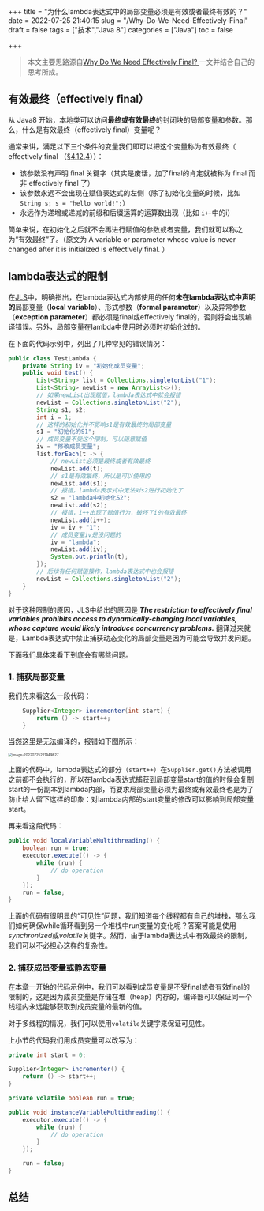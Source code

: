 +++
title = "为什么lambda表达式中的局部变量必须是有效或者最终有效的？"
date = 2022-07-25 21:40:15
slug = "/Why-Do-We-Need-Effectively-Final"
draft = false
tags = ["技术","Java 8"]
categories = ["Java"]
toc = false

+++

>  本文主要思路源自[Why Do We Need Effectively Final? ](https://www.baeldung.com/java-lambda-effectively-final-local-variables)一文并结合自己的思考所成。

## 有效最终（effectively final）

从 Java8 开始，本地类可以访问**最终或有效最终**的封闭块的局部变量和参数。那么，什么是有效最终（effectively final）变量呢？



通常来讲，满足以下三个条件的变量我们即可以把这个变量称为有效最终（ effectively final （[§4.12.4](https://docs.oracle.com/javase/specs/jls/se8/html/jls-4.html#jls-4.12.4)））：

- 该参数没有声明 final 关键字（其实是废话，加了final的肯定就被称为 final 而非 effectively final 了）
- 该参数永远不会出现在赋值表达式的左侧（除了初始化变量的时候，比如`String s; s = "hello world!";`）
- 永远作为递增或递减的前缀和后缀运算的运算数出现（比如 `i++`中的i）



简单来说，在初始化之后就不会再进行赋值的参数或者变量，我们就可以称之为“有效最终”了。（原文为 A variable or parameter whose value is never changed after it is initialized is effectively final. ）



## lambda表达式的限制

在[JLS](https://docs.oracle.com/javase/specs/jls/se8/html/jls-15.html#jls-15.27.2)中，明确指出，在lambda表达式内部使用的任何**未在lambda表达式中声明的**局部变量（**local variable**）、形式参数（**formal parameter**）以及异常参数（**exception parameter**）都必须是final或effectively final的，否则将会出现编译错误。另外，局部变量在lambda中使用时必须时初始化过的。



在下面的代码示例中，列出了几种常见的错误情况：

```java
public class TestLambda {
    private String iv = "初始化成员变量";
    public void test() {
        List<String> list = Collections.singletonList("1");
        List<String> newList = new ArrayList<>();
        // 如果newList出现赋值，lambda表达式中就会报错
        newList = Collections.singletonList("2");
        String s1, s2;
        int i = 1;
        // 这样的初始化并不影响s1是有效最终的局部变量
        s1 = "初始化的S1";
        // 成员变量不受这个限制，可以随意赋值
        iv = "修改成员变量";
        list.forEach(t -> {
            // newList必须是最终或者有效最终
            newList.add(t);
            // s1是有效最终，所以是可以使用的
            newList.add(s1);
            // 报错，lambda表示式中无法对s2进行初始化了
            s2 = "lambda中初始化S2";
            newList.add(s2);
            // 报错，i++出现了赋值行为，破坏了i的有效最终
            newList.add(i++);
            iv = iv + "1";
            // 成员变量iv是没问题的
            iv = "lambda";
            newList.add(iv);
            System.out.println(t);
        });
        // 后续有任何赋值操作，lambda表达式中也会报错
        newList = Collections.singletonList("2");
    }
}
```





对于这种限制的原因，JLS中给出的原因是 ***The restriction to effectively final variables prohibits access to dynamically-changing local variables, whose capture would likely introduce concurrency problems.*** 翻译过来就是，Lambda表达式中禁止捕获动态变化的局部变量是因为可能会导致并发问题。



下面我们具体来看下到底会有哪些问题。

### 1. 捕获局部变量

我们先来看这么一段代码：

```java
    Supplier<Integer> incrementer(int start) {
        return () -> start++;
    }
```

当然这里是无法编译的，报错如下图所示：

<img src="https://kiwi4814-1256211473.cos.ap-nanjing.myqcloud.com//imgimage-20220725221949827.png" alt="image-20220725221949827" style="zoom: 50%;" />



上面的代码中，lambda表达式的部分（`start++`）在`Supplier.get()`方法被调用之前都不会执行的，所以在lambda表达式捕获到局部变量start的值的时候会复制start的一份副本到lambda内部，而要求局部变量必须为最终或有效最终也是为了防止给人留下这样的印象：对lambda内部的start变量的修改可以影响到局部变量start。



再来看这段代码：

```java
public void localVariableMultithreading() {
    boolean run = true;
    executor.execute(() -> {
        while (run) {
            // do operation
        }
    });
    run = false;
}
```



上面的代码有很明显的“可见性”问题，我们知道每个线程都有自己的堆栈，那么我们如何确保while循环看到另一个堆栈中run变量的变化呢？答案可能是使用*synchronized*或*volatile*关键字。然而，由于lambda表达式中有效最终的限制，我们可以不必担心这样的复杂性。



### 2. 捕获成员变量或静态变量

在本章一开始的代码示例中，我们可以看到成员变量是不受final或者有效final的限制的，这是因为成员变量是存储在堆（heap）内存的，编译器可以保证同一个线程内永远能够获取到成员变量的最新的值。

对于多线程的情况，我们可以使用`volatile`关键字来保证可见性。 



上小节的代码我们用成员变量可以改写为：

```java
private int start = 0;

Supplier<Integer> incrementer() {
    return () -> start++;
}
```



```java
private volatile boolean run = true;

public void instanceVariableMultithreading() {
    executor.execute(() -> {
        while (run) {
            // do operation
        }
    });

    run = false;
}
```

## 总结

